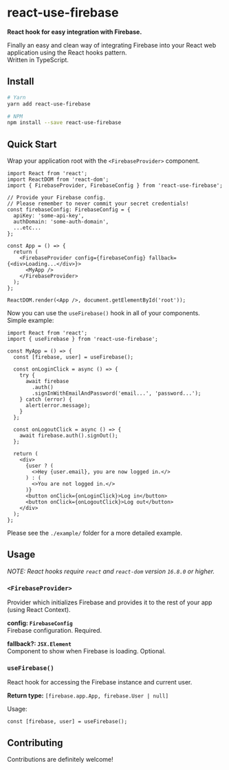 # react-use-firebase

**React hook for easy integration with Firebase.**

Finally an easy and clean way of integrating Firebase into your React web application using the React hooks pattern.  
Written in TypeScript.

## Install

```bash
# Yarn
yarn add react-use-firebase

# NPM
npm install --save react-use-firebase
```

## Quick Start

Wrap your application root with the `<FirebaseProvider>` component.

```tsx
import React from 'react';
import ReactDOM from 'react-dom';
import { FirebaseProvider, FirebaseConfig } from 'react-use-firebase';

// Provide your Firebase config.
// Please remember to never commit your secret credentials!
const firebaseConfig: FirebaseConfig = {
  apiKey: 'some-api-key',
  authDomain: 'some-auth-domain',
  ...etc...
};

const App = () => {
  return (
    <FirebaseProvider config={firebaseConfig} fallback={<div>Loading...</div>}>
      <MyApp />
    </FirebaseProvider>
  );
};

ReactDOM.render(<App />, document.getElementById('root'));
```

Now you can use the `useFirebase()` hook in all of your components.  
Simple example:

```tsx
import React from 'react';
import { useFirebase } from 'react-use-firebase';

const MyApp = () => {
  const [firebase, user] = useFirebase();

  const onLoginClick = async () => {
    try {
      await firebase
        .auth()
        .signInWithEmailAndPassword('email...', 'password...');
    } catch (error) {
      alert(error.message);
    }
  };

  const onLogoutClick = async () => {
    await firebase.auth().signOut();
  };

  return (
    <div>
      {user ? (
        <>Hey {user.email}, you are now logged in.</>
      ) : (
        <>You are not logged in.</>
      )}
      <button onClick={onLoginClick}>Log in</button>
      <button onClick={onLogoutClick}>Log out</button>
    </div>
  );
};
```

Please see the `./example/` folder for a more detailed example.

## Usage

_NOTE: React hooks require `react` and `react-dom` version `16.8.0` or higher._

### `<FirebaseProvider>`

Provider which initializes Firebase and provides it to the rest of your app (using React Context).

**config: `FirebaseConfig`**  
Firebase configuration. Required.

**fallback?: `JSX.Element`**  
Component to show when Firebase is loading. Optional.

### `useFirebase()`

React hook for accessing the Firebase instance and current user.

**Return type:** `[firebase.app.App, firebase.User | null]`

Usage:

```tsx
const [firebase, user] = useFirebase();
```

## Contributing

Contributions are definitely welcome!
